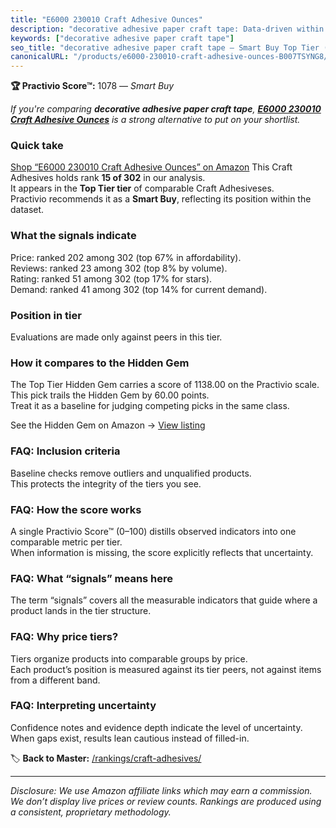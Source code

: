 ```yaml
---
title: "E6000 230010 Craft Adhesive Ounces"
description: "decorative adhesive paper craft tape: Data-driven within Top Tier ranking using the Practivio Score™. Positioned by quality, value, demand, findability, moment…"
keywords: ["decorative adhesive paper craft tape"]
seo_title: "decorative adhesive paper craft tape — Smart Buy Top Tier (2025)"
canonicalURL: "/products/e6000-230010-craft-adhesive-ounces-B007TSYNG8/"
---
```


**🏆 Practivio Score™:** 1078 — _Smart Buy_


*If you're comparing **decorative adhesive paper craft tape**, **[E6000 230010 Craft Adhesive Ounces](https://www.amazon.com/dp/B007TSYNG8?tag=practivio-20)** is a strong alternative to put on your shortlist.*
### Quick take
[Shop “E6000 230010 Craft Adhesive Ounces” on Amazon](https://www.amazon.com/dp/B007TSYNG8?tag=practivio-20)
This Craft Adhesives holds rank **15 of 302** in our analysis.  
It appears in the **Top Tier tier** of comparable Craft Adhesiveses.  
Practivio recommends it as a **Smart Buy**, reflecting its position within the dataset.

### What the signals indicate
Price: ranked 202 among 302 (top 67% in affordability).  
Reviews: ranked 23 among 302 (top 8% by volume).  
Rating: ranked 51 among 302 (top 17% for stars).  
Demand: ranked 41 among 302 (top 14% for current demand).

### Position in tier
Evaluations are made only against peers in this tier.

### How it compares to the Hidden Gem
The Top Tier Hidden Gem carries a score of 1138.00 on the Practivio scale.  
This pick trails the Hidden Gem by 60.00 points.  
Treat it as a baseline for judging competing picks in the same class.  

See the Hidden Gem on Amazon → [View listing](https://www.amazon.com/dp/B07K791YRP?tag=practivio-20)

### FAQ: Inclusion criteria
Baseline checks remove outliers and unqualified products.  
This protects the integrity of the tiers you see.

### FAQ: How the score works
A single Practivio Score™ (0–100) distills observed indicators into one comparable metric per tier.  
When information is missing, the score explicitly reflects that uncertainty.

### FAQ: What “signals” means here
The term “signals” covers all the measurable indicators that guide where a product lands in the tier structure.

### FAQ: Why price tiers?
Tiers organize products into comparable groups by price.  
Each product’s position is measured against its tier peers, not against items from a different band.

### FAQ: Interpreting uncertainty
Confidence notes and evidence depth indicate the level of uncertainty.  
When gaps exist, results lean cautious instead of filled-in.


🏷️ **Back to Master:** [/rankings/craft-adhesives/](/rankings/craft-adhesives/)

---
_Disclosure: We use Amazon affiliate links which may earn a commission. We don’t display live prices or review counts. Rankings are produced using a consistent, proprietary methodology._
